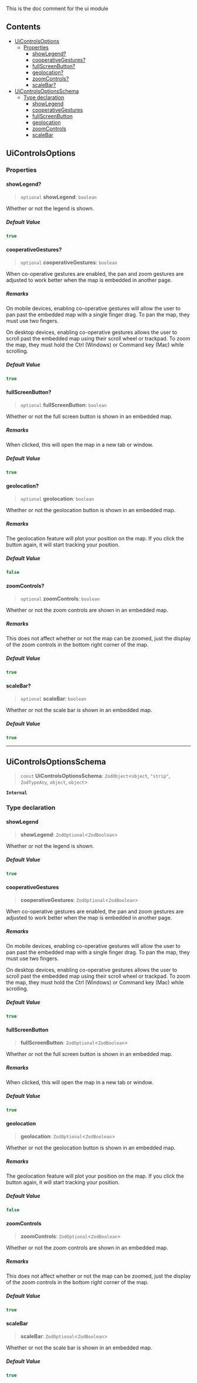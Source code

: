 This is the doc comment for the ui module

## Contents

* [UiControlsOptions](#uicontrolsoptions)
  * [Properties](#properties)
    * [showLegend?](#showlegend)
    * [cooperativeGestures?](#cooperativegestures)
    * [fullScreenButton?](#fullscreenbutton)
    * [geolocation?](#geolocation)
    * [zoomControls?](#zoomcontrols)
    * [scaleBar?](#scalebar)
* [UiControlsOptionsSchema](#uicontrolsoptionsschema)
  * [Type declaration](#type-declaration)
    * [showLegend](#showlegend-1)
    * [cooperativeGestures](#cooperativegestures-1)
    * [fullScreenButton](#fullscreenbutton-1)
    * [geolocation](#geolocation-1)
    * [zoomControls](#zoomcontrols-1)
    * [scaleBar](#scalebar-1)

## UiControlsOptions

### Properties

#### showLegend?

> `optional` **showLegend**: `boolean`

Whether or not the legend is shown.

##### Default Value

```ts
true
```

#### cooperativeGestures?

> `optional` **cooperativeGestures**: `boolean`

When co-operative gestures are enabled, the pan and zoom gestures are
adjusted to work better when the map is embedded in another page.

##### Remarks

On mobile devices, enabling co-operative gestures will allow the user to
pan past the embedded map with a single finger drag. To pan the map, they
must use two fingers.

On desktop devices, enabling co-operative gestures allows the user to
scroll past the embedded map using their scroll wheel or trackpad. To
zoom the map, they must hold the Ctrl (Windows) or Command key (Mac) while
scrolling.

##### Default Value

```ts
true
```

#### fullScreenButton?

> `optional` **fullScreenButton**: `boolean`

Whether or not the full screen button is shown in an embedded map.

##### Remarks

When clicked, this will open the map in a new tab or window.

##### Default Value

```ts
true
```

#### geolocation?

> `optional` **geolocation**: `boolean`

Whether or not the geolocation button is shown in an embedded map.

##### Remarks

The geolocation feature will plot your position on the map. If you
click the button again, it will start tracking your position.

##### Default Value

```ts
false
```

#### zoomControls?

> `optional` **zoomControls**: `boolean`

Whether or not the zoom controls are shown in an embedded map.

##### Remarks

This does not affect whether or not the map can be zoomed, just
the display of the zoom controls in the bottom right corner of the map.

##### Default Value

```ts
true
```

#### scaleBar?

> `optional` **scaleBar**: `boolean`

Whether or not the scale bar is shown in an embedded map.

##### Default Value

```ts
true
```

***

## UiControlsOptionsSchema

> `const` **UiControlsOptionsSchema**: `ZodObject`\<`object`, `"strip"`, `ZodTypeAny`, `object`, `object`>

**`Internal`**

### Type declaration

#### showLegend

> **showLegend**: `ZodOptional`\<`ZodBoolean`>

Whether or not the legend is shown.

##### Default Value

```ts
true
```

#### cooperativeGestures

> **cooperativeGestures**: `ZodOptional`\<`ZodBoolean`>

When co-operative gestures are enabled, the pan and zoom gestures are
adjusted to work better when the map is embedded in another page.

##### Remarks

On mobile devices, enabling co-operative gestures will allow the user to
pan past the embedded map with a single finger drag. To pan the map, they
must use two fingers.

On desktop devices, enabling co-operative gestures allows the user to
scroll past the embedded map using their scroll wheel or trackpad. To
zoom the map, they must hold the Ctrl (Windows) or Command key (Mac) while
scrolling.

##### Default Value

```ts
true
```

#### fullScreenButton

> **fullScreenButton**: `ZodOptional`\<`ZodBoolean`>

Whether or not the full screen button is shown in an embedded map.

##### Remarks

When clicked, this will open the map in a new tab or window.

##### Default Value

```ts
true
```

#### geolocation

> **geolocation**: `ZodOptional`\<`ZodBoolean`>

Whether or not the geolocation button is shown in an embedded map.

##### Remarks

The geolocation feature will plot your position on the map. If you
click the button again, it will start tracking your position.

##### Default Value

```ts
false
```

#### zoomControls

> **zoomControls**: `ZodOptional`\<`ZodBoolean`>

Whether or not the zoom controls are shown in an embedded map.

##### Remarks

This does not affect whether or not the map can be zoomed, just
the display of the zoom controls in the bottom right corner of the map.

##### Default Value

```ts
true
```

#### scaleBar

> **scaleBar**: `ZodOptional`\<`ZodBoolean`>

Whether or not the scale bar is shown in an embedded map.

##### Default Value

```ts
true
```
